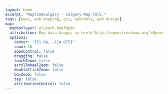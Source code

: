 ```yaml
---
layout: home
excerpt: "MaptimeCalgary - Calgary Map Talk."
tags: [maps, web mapping, gis, opendata, web design]
map:
  mapboxlayer: alukach.kmafdp8n
  attribution: Map data &copy; <a href="http://openstreetmap.org">OpenStreetMap</a> contributors, <a href="http://creativecommons.org/licenses/by-sa/2.0/">CC-BY-SA</a>, Imagery © <a href="http://mapbox.com">Mapbox</a>
  options:
    center: "[51.04, -114.075]"
    zoom: 10
    zoomControl: false
    dragging: false
    touchZoom: false
    scrollWheelZoom: false
    doubleClickZoom: false
    boxZoom: false
    tap: false
    attributionControl: false
---
```

